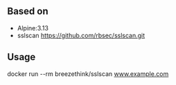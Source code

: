 ## Based on
-  Alpine:3.13
-  sslscan https://github.com/rbsec/sslscan.git

## Usage
docker run --rm breezethink/sslscan  www.example.com
